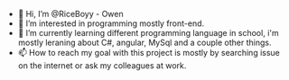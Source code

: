 - 👋 Hi, I’m @RiceBoyy - Owen
- 👀 I’m interested in programming mostly front-end.
- 🌱 I’m currently learning different programming language in school, i'm mostly leraning about C#, angular, MySql and a couple other things.
- 📫 How to reach my goal with this project is mostly by searching issue on the internet or ask my colleagues at work. 

<!---
RiceBoyy/RiceBoyy is a ✨ special ✨ repository because its `README.md` (this file) appears on your GitHub profile.
You can click the Preview link to take a look at your changes.
--->
